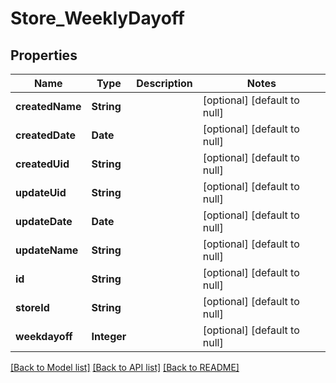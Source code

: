 # Store_WeeklyDayoff
## Properties

| Name | Type | Description | Notes |
|------------ | ------------- | ------------- | -------------|
| **createdName** | **String** |  | [optional] [default to null] |
| **createdDate** | **Date** |  | [optional] [default to null] |
| **createdUid** | **String** |  | [optional] [default to null] |
| **updateUid** | **String** |  | [optional] [default to null] |
| **updateDate** | **Date** |  | [optional] [default to null] |
| **updateName** | **String** |  | [optional] [default to null] |
| **id** | **String** |  | [optional] [default to null] |
| **storeId** | **String** |  | [optional] [default to null] |
| **weekdayoff** | **Integer** |  | [optional] [default to null] |

[[Back to Model list]](../README.md#documentation-for-models) [[Back to API list]](../README.md#documentation-for-api-endpoints) [[Back to README]](../README.md)

